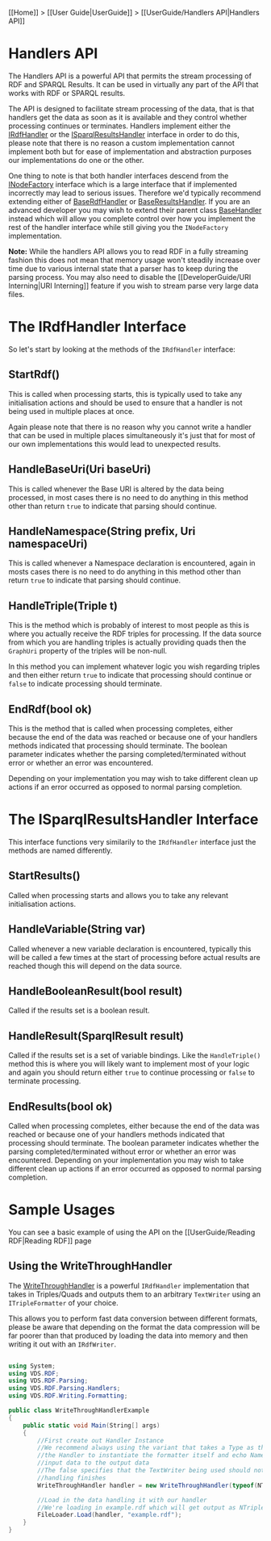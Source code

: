 [[Home]] > [[User Guide|UserGuide]] > [[UserGuide/Handlers API|Handlers API]]

# Handlers API 

The Handlers API is a powerful API that permits the stream processing of RDF and SPARQL Results.  It can be used in virtually any part of the API that works with RDF or SPARQL results.

The API is designed to facilitate stream processing of the data, that is that handlers get the data as soon as it is available and they control whether processing continues or terminates. Handlers implement either the [IRdfHandler](http://www.dotnetrdf.org/api/index.asp?Topic=VDS.RDF.Parsing.Handlers.IRdfHandler) or the [ISparqlResultsHandler](http://www.dotnetrdf.org/api/index.asp?Topic=VDS.RDF.Parsing.Handlers.ISparqlResultsHandler) interface in order to do this, please note that there is no reason a custom implementation cannot implement both but for ease of implementation and abstraction purposes our implementations do one or the other.

One thing to note is that both handler interfaces descend from the [INodeFactory](http://www.dotnetrdf.org/api/index.asp?Topic=VDS.RDF.INodeFactory) interface which is a large interface that if implemented incorrectly may lead to serious issues. Therefore we'd typically recommend extending either of [BaseRdfHandler](http://www.dotnetrdf.org/api/index.asp?Topic=VDS.RDF.Parsing.Handlers.BaseRdfHandler) or [BaseResultsHandler](http://www.dotnetrdf.org/api/index.asp?Topic=VDS.RDF.Parsing.Handlers.BaseResultsHandler). If you are an advanced developer you may wish to extend their parent class [BaseHandler](http://www.dotnetrdf.org/api/index.asp?Topic=VDS.RDF.Parsing.Handlers.BaseHandler) instead which will allow you complete control over how you implement the rest of the handler interface while still giving you the `INodeFactory` implementation.

**Note:** While the handlers API allows you to read RDF in a fully streaming fashion this does not mean that memory usage won't steadily increase over time due to various internal state that a parser has to keep during the parsing process.  You may also need to disable the [[DeveloperGuide/URI Interning|URI Interning]] feature if you wish to stream parse very large data files.

# The IRdfHandler Interface 

So let's start by looking at the methods of the `IRdfHandler` interface:

## StartRdf() 

This is called when processing starts, this is typically used to take any initialisation actions and should be used to ensure that a handler is not being used in multiple places at once.

Again please note that there is no reason why you cannot write a handler that can be used in multiple places simultaneously it's just that for most of our own implementations this would lead to unexpected results.

## HandleBaseUri(Uri baseUri) 

This is called whenever the Base URI is altered by the data being processed, in most cases there is no need to do anything in this method other than return `true` to indicate that parsing should continue.

## HandleNamespace(String prefix, Uri namespaceUri) 

This is called whenever a Namespace declaration is encountered, again in mosts cases there is no need to do anything in this method other than return `true` to indicate that parsing should continue.

## HandleTriple(Triple t) 

This is the method which is probably of interest to most people as this is where you actually receive the RDF triples for processing. If the data source from which you are handling triples is actually providing quads then the `GraphUri` property of the triples will be non-null.

In this method you can implement whatever logic you wish regarding triples and then either return `true` to indicate that processing should continue or `false` to indicate processing should terminate.

## EndRdf(bool ok) 

This is the method that is called when processing completes, either because the end of the data was reached or because one of your handlers methods indicated that processing should terminate. The boolean parameter indicates whether the parsing completed/terminated without error or whether an error was encountered. 

Depending on your implementation you may wish to take different clean up actions if an error occurred as opposed to normal parsing completion.

# The ISparqlResultsHandler Interface 

This interface functions very similarily to the `IRdfHandler` interface just the methods are named differently.

## StartResults() 

Called when processing starts and allows you to take any relevant initialisation actions.

## HandleVariable(String var) 

Called whenever a new variable declaration is encountered, typically this will be called a few times at the start of processing before actual results are reached though this will depend on the data source.

## HandleBooleanResult(bool result) 

Called if the results set is a boolean result.

## HandleResult(SparqlResult result) 

Called if the results set is a set of variable bindings. Like the `HandleTriple()` method this is where you will likely want to implement most of your logic and again you should return either `true` to continue processing or `false` to terminate processing.

## EndResults(bool ok) 

Called when processing completes, either because the end of the data was reached or because one of your handlers methods indicated that processing should terminate. The boolean parameter indicates whether the parsing completed/terminated without error or whether an error was encountered. Depending on your implementation you may wish to take different clean up actions if an error occurred as opposed to normal parsing completion.

# Sample Usages 

You can see a basic example of using the API on the [[UserGuide/Reading RDF|Reading RDF]] page

## Using the WriteThroughHandler 

The [WriteThroughHandler](http://www.dotnetrdf.org/api/index.asp?Topic=VDS.RDF.Parsing.Handlers.WriteThroughHandler) is a powerful `IRdfHandler` implementation that takes in Triples/Quads and outputs them to an arbitrary `TextWriter` using an `ITripleFormatter` of your choice.

This allows you to perform fast data conversion between different formats, please be aware that depending on the format the data compression will be far poorer than that produced by loading the data into memory and then writing it out with an `IRdfWriter`.

```csharp

using System;
using VDS.RDF;
using VDS.RDF.Parsing;
using VDS.RDF.Parsing.Handlers;
using VDS.RDF.Writing.Formatting;

public class WriteThroughHandlerExample
{
	public static void Main(String[] args)
	{
		//First create out Handler Instance
		//We recommend always using the variant that takes a Type as this allows
		//the Handler to instantiate the formatter itself and echo Namespaces from the
		//input data to the output data
		//The false specifies that the TextWriter being used should not be closed when
		//handling finishes
		WriteThroughHandler handler = new WriteThroughHandler(typeof(NTriplesFormatter), Console.Out, false);

		//Load in the data handling it with our handler
		//We're loading in example.rdf which will get output as NTriples to the Console
		FileLoader.Load(handler, "example.rdf");
	}
}
```